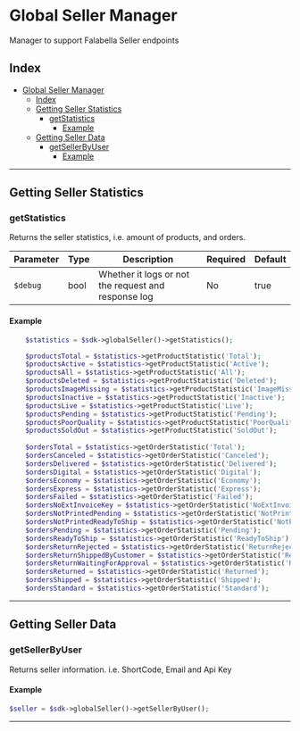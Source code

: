 # Global Seller Manager

Manager to support Falabella Seller endpoints

## Index
- [Global Seller Manager](#global-seller-manager)
  - [Index](#index)
  - [Getting Seller Statistics](#getting-seller-statistics)
    - [getStatistics](#getstatistics)
      - [Example](#example)
  - [Getting Seller Data](#getting-seller-data)
    - [getSellerByUser](#getsellerbyuser)
      - [Example](#example-1)

-----------

## Getting Seller Statistics

### getStatistics

Returns the seller statistics, i.e. amount of products, and orders.

| Parameter | Type | Description | Required | Default |
| --------- | ---- | ----------- | -------- | ------- |
| `$debug` | bool |  Whether it logs or not the request and response log | No | true | 

#### Example

```php
    $statistics = $sdk->globalSeller()->getStatistics();

    $productsTotal = $statistics->getProductStatistic('Total');
    $productsActive = $statistics->getProductStatistic('Active');
    $productsAll = $statistics->getProductStatistic('All');
    $productsDeleted = $statistics->getProductStatistic('Deleted');
    $productsImageMissing = $statistics->getProductStatistic('ImageMissing');
    $productsInactive = $statistics->getProductStatistic('Inactive');
    $productsLive = $statistics->getProductStatistic('Live');
    $productsPending = $statistics->getProductStatistic('Pending');
    $productsPoorQuality = $statistics->getProductStatistic('PoorQuality');
    $productsSoldOut = $statistics->getProductStatistic('SoldOut');
    
    $ordersTotal = $statistics->getOrderStatistic('Total');
    $ordersCanceled = $statistics->getOrderStatistic('Canceled');
    $ordersDelivered = $statistics->getOrderStatistic('Delivered');
    $ordersDigital = $statistics->getOrderStatistic('Digital');
    $ordersEconomy = $statistics->getOrderStatistic('Economy');
    $ordersExpress = $statistics->getOrderStatistic('Express');
    $ordersFailed = $statistics->getOrderStatistic('Failed');
    $ordersNoExtInvoiceKey = $statistics->getOrderStatistic('NoExtInvoiceKey');
    $ordersNotPrintedPending = $statistics->getOrderStatistic('NotPrintedPending');
    $ordersNotPrintedReadyToShip = $statistics->getOrderStatistic('NotPrintedReadyToShip');
    $ordersPending = $statistics->getOrderStatistic('Pending');
    $ordersReadyToShip = $statistics->getOrderStatistic('ReadyToShip');
    $ordersReturnRejected = $statistics->getOrderStatistic('ReturnRejected');
    $ordersReturnShippedByCustomer = $statistics->getOrderStatistic('ReturnShippedByCustomer');
    $ordersReturnWaitingForApproval = $statistics->getOrderStatistic('ReturnWaitingForApproval');
    $ordersReturned = $statistics->getOrderStatistic('Returned');
    $ordersShipped = $statistics->getOrderStatistic('Shipped');
    $ordersStandard = $statistics->getOrderStatistic('Standard');    
```

-----------

## Getting Seller Data

### getSellerByUser

Returns seller information. i.e. ShortCode, Email and Api Key

#### Example

```php
$seller = $sdk->globalSeller()->getSellerByUser();

```

-----------